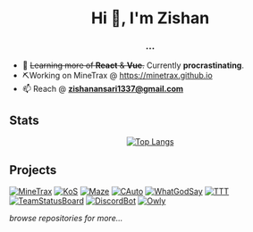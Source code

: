 <h1 align="center">Hi 👋, I'm Zishan</h1>
<h3 align="center">...</h3>

- 🌱 ~~Learning more of **React** & **Vue**.~~ Currently **procrastinating**.
- ⛏️Working on MineTrax @ https://minetrax.github.io
- 📫 Reach @ **zishanansari1337@gmail.com**


##  Stats
<span align="center">
  
[![Top Langs](https://github-readme-stats.vercel.app/api/top-langs/?username=xinecraft&layout=compact&langs_count=8)](https://github.com/xinecraft)

</span>
  
## Projects
[![MineTrax](https://img.shields.io/badge/-MineTrax_Suite-39b9f1?logo=minecraft&style=for-the-badge&logoColor=white)](http://minetrax.github.io)
[![KoS](https://img.shields.io/badge/-Live_Ingame_Tracker-FF2D20?logo=laravel&style=for-the-badge&logoColor=white)](http://live.unse.su)
[![Maze](https://img.shields.io/badge/-Maze_Generator-c24aff?logo=react&style=for-the-badge&logoColor=white)](https://react-maze-generator.netlify.app)
[![CAuto](https://img.shields.io/badge/-Cellular_Automation-313131?logo=unity&style=for-the-badge&logoColor=white)](https://game-of-life-3d.vercel.app)
[![WhatGodSay](https://img.shields.io/badge/-WhatGodSay_Search-0080FF?logo=react&style=for-the-badge&logoColor=white)](https://whatgodsay.netlify.app)
[![TTT](https://img.shields.io/badge/-TickTactToe_WITH_AI-019733?logo=react&style=for-the-badge&logoColor=white)](https://react-ticktactoe.netlify.app)
[![TeamStatusBoard](https://img.shields.io/badge/-Team_Status_Board-00e8e8?logo=phpstorm&style=for-the-badge&logoColor=white)](https://github.com/Xinecraft/TeamStatusBoard)
[![DiscordBot](https://img.shields.io/badge/-Discord_Bot-7289DA?logo=discord&style=for-the-badge&logoColor=white)](https://github.com/Xinecraft/swat4ever)
[![Owly](https://img.shields.io/badge/-Owly_Url_Shortner-F28C28?logo=typescript&style=for-the-badge&logoColor=white)](https://github.com/Xinecraft/owly)

*browse repositories for more...*
